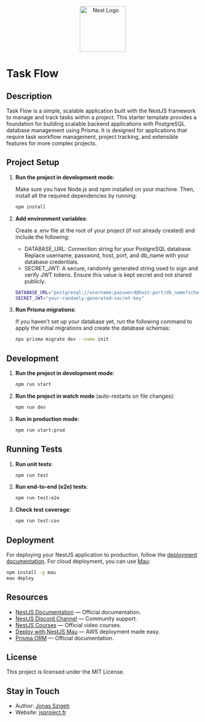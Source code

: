 <p align="center">
  <a href="http://nestjs.com/" target="blank"><img src="https://nestjs.com/img/logo-small.svg" width="120" alt="Nest Logo" /></a>
</p>

# Task Flow

## Description

Task Flow is a simple, scalable application built with the NestJS framework to manage and track tasks within a project. This starter template provides a foundation for building scalable backend applications with PostgreSQL database management using Prisma. It is designed for applications that require task workflow management, project tracking, and extensible features for more complex projects.

## Project Setup

1. **Run the project in development mode**:

   Make sure you have Node.js and npm installed on your machine. Then, install all the required dependencies by running:

   ```bash
   npm install
   ```

2. **Add environment variables**:

   Create a .env file at the root of your project (if not already created) and include the following:

   - DATABASE_URL: Connection string for your PostgreSQL database. Replace username, password, host, port, and db_name with your database credentials.
   - SECRET_JWT: A secure, randomly generated string used to sign and verify JWT tokens. Ensure this value is kept secret and not shared publicly.

   ```bash
   DATABASE_URL="postgresql://username:password@host:port/db_name?schema=public"
   SECRET_JWT="your-randomly-generated-secret-key"
   ```

3. **Run Prisma migrations**:

   If you haven’t set up your database yet, run the following command to apply the initial migrations and create the database schemas:

   ```bash
   npx prisma migrate dev --name init
   ```

## Development

1. **Run the project in development mode**:

   ```bash
   npm run start
   ```

2. **Run the project in watch mode** (auto-restarts on file changes):

   ```bash
   npm run dev
   ```

3. **Run in production mode**:

   ```bash
   npm run start:prod
   ```

## Running Tests

1. **Run unit tests**:

   ```bash
   npm run test
   ```

2. **Run end-to-end (e2e) tests**:

   ```bash
   npm run test:e2e
   ```

3. **Check test coverage**:

   ```bash
   npm run test:cov
   ```

## Deployment

For deploying your NestJS application to production, follow the [deployment documentation](https://docs.nestjs.com/deployment). For cloud deployment, you can use [Mau](https://mau.nestjs.com):

```bash
npm install -g mau
mau deploy
```

## Resources

- [NestJS Documentation](https://docs.nestjs.com) — Official documentation.
- [NestJS Discord Channel](https://discord.gg/G7Qnnhy) — Community support.
- [NestJS Courses](https://courses.nestjs.com/) — Official video courses.
- [Deploy with NestJS Mau](https://mau.nestjs.com) — AWS deployment made easy.
- [Prisma ORM](https://www.prisma.io/) — Official documentation.

## License

This project is licensed under the MIT License.

## Stay in Touch

- Author: [Jonas Szigeti](https://www.linkedin.com/in/jonas-szigeti/)
- Website: [jsproject.fr](https://jsproject.fr/)
